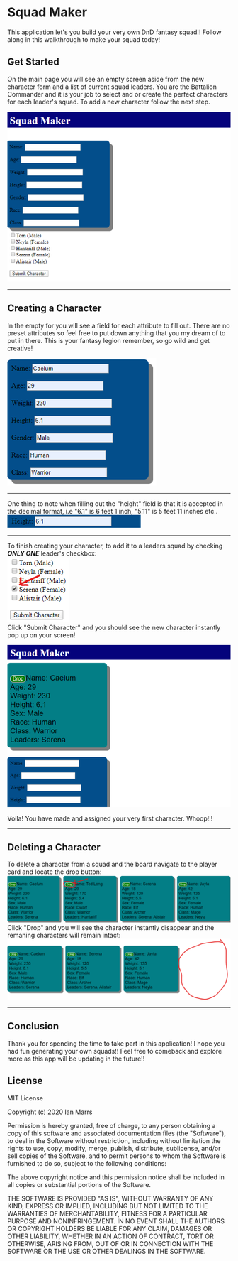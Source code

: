 # Squad Maker

This application let's you build your very own DnD fantasy squad!! Follow along in this walkthrough to make your squad today!

## Get Started

On the main page you will see an empty screen aside from the new character form and a list of current squad leaders. You are the Battalion Commander and it is your job to select and or create the perfect characters for each leader's squad. To add a new character follow the next step.
<br>

<img src='READMEsnippets/Blank_start_screen.png'>

<hr>

## Creating a Character

In the empty for you will see a field for each attribute to fill out. There are no preset attributes so feel free to put down anything that you my dream of to put in there. This is your fantasy legion remember, so go wild and get creative!

<img src='READMEsnippets/partial_char_form.png'>

<hr>
One thing to note when filling out the "height" field is that it is accepted in the decimal format, i.e "6.1" is 6 feet 1 inch, "5.11" is 5 feet 11 inches etc..
<br>

<img src="READMEsnippets/height_field.png">

<hr>

To finish creating your character, to add it to a leaders squad by checking <em><strong>ONLY ONE</strong></em> leader's checkbox:
<br>
<img src="READMEsnippets/leaders_checkbox.png">
<br>
Click "Submit Character" and you should see the new character instantly pop up on your screen!

<img src="READMEsnippets/added_char.png">

Voila! You have made and assigned your very first character. Whoop!!!

<hr>

## Deleting a Character

To delete a character from a squad and the board navigate to the player card and locate the drop button:
<br>
<img src="READMEsnippets/drop_char.png">
<br>
Click "Drop" and you will see the character instantly disappear and the remaning characters will remain intact:
<br>
<img src="READMEsnippets/deleted_char.png">

<hr>

## Conclusion

Thank you for spending the time to take part in this application! I hope you had fun generating your own squads!! Feel free to comeback and explore more as this app will be updating in the future!!

## License

MIT License

Copyright (c) 2020 Ian Marrs

Permission is hereby granted, free of charge, to any person obtaining a copy
of this software and associated documentation files (the "Software"), to deal
in the Software without restriction, including without limitation the rights
to use, copy, modify, merge, publish, distribute, sublicense, and/or sell
copies of the Software, and to permit persons to whom the Software is
furnished to do so, subject to the following conditions:

The above copyright notice and this permission notice shall be included in all
copies or substantial portions of the Software.

THE SOFTWARE IS PROVIDED "AS IS", WITHOUT WARRANTY OF ANY KIND, EXPRESS OR
IMPLIED, INCLUDING BUT NOT LIMITED TO THE WARRANTIES OF MERCHANTABILITY,
FITNESS FOR A PARTICULAR PURPOSE AND NONINFRINGEMENT. IN NO EVENT SHALL THE
AUTHORS OR COPYRIGHT HOLDERS BE LIABLE FOR ANY CLAIM, DAMAGES OR OTHER
LIABILITY, WHETHER IN AN ACTION OF CONTRACT, TORT OR OTHERWISE, ARISING FROM,
OUT OF OR IN CONNECTION WITH THE SOFTWARE OR THE USE OR OTHER DEALINGS IN THE
SOFTWARE.
